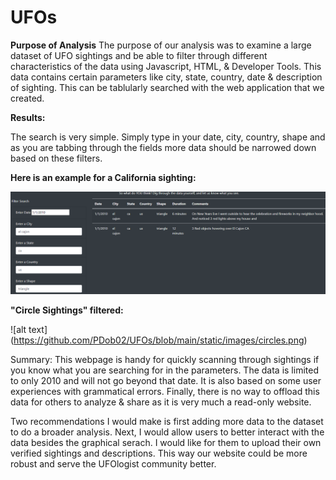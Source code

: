 # UFOs
__Purpose of Analysis__
The purpose of our analysis was to examine a large dataset of UFO sightings and be able to filter through different characteristics of the data using Javascript, HTML, & Developer Tools. This data contains certain parameters like city, state, country, date & description of sighting. This can be tablularly searched with the web application that we created. 

__Results:__

The search is very simple. Simply type in your date, city, country, shape and as you are tabbing through the fields more data should be narrowed down based on these filters. 

__Here is an example for a California sighting:__

![alt text](https://github.com/PDob02/UFOs/blob/main/static/images/el_cajon.png)

__"Circle Sightings" filtered:__

![alt text] (https://github.com/PDob02/UFOs/blob/main/static/images/circles.png)

Summary:
This webpage is handy for quickly scanning through sightings if you know what you are searching for in the parameters. The data is limited to only 2010 and will not go beyond that date. It is also based on some user experiences with grammatical errors. Finally, there is no way to offload this data for others to analyze & share as it is very much a read-only website. 

Two recommendations I would make is first adding more data to the dataset to do a broader analysis. Next, I would allow users to better interact with the data besides the graphical serach. I would like for them to upload their own verified sightings and descriptions. This way our website could be more robust and serve the UFOlogist community better. 